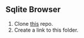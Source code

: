 ## Sqlite Browser

1. Clone [this](https://github.com/cartheur-david/sqlite-browser) repo.
2. Create a link to this folder.
